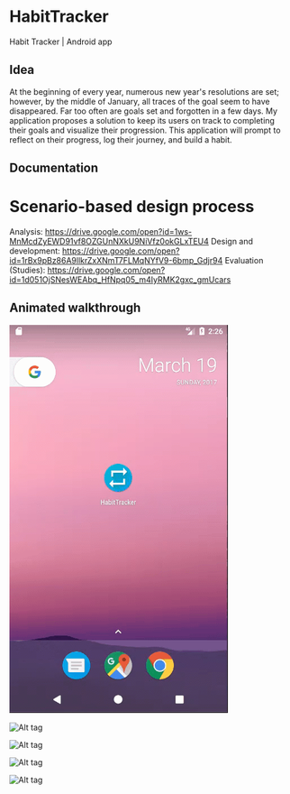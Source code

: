# HabitTracker
Habit Tracker | Android app

## Idea
At the beginning of every year, numerous new year's resolutions are set; however, by the middle of January, all traces of the goal seem to have disappeared. Far too often are goals set and forgotten in a few days. My application proposes a solution to keep its users on track to completing their goals and visualize their progression. This application will prompt to reflect on their progress, log their journey, and build a habit.

## Documentation
# Scenario-based design process
Analysis: https://drive.google.com/open?id=1ws-MnMcdZyEWD91vf8OZGUnNXkU9NiVfz0okGLxTEU4
Design and development: https://drive.google.com/open?id=1rBx9pBz86A9llkrZxXNmT7FLMqNYfV9-6bmp_Gdjr94
Evaluation (Studies): https://drive.google.com/open?id=1d051OjSNesWEAbq_HfNpq05_m4IyRMK2gxc_gmUcars

## Animated walkthrough
![Alt tag](https://github.com/jordanang/HabitTracker/blob/master/HabitTracker_documents/HabitTracker_gf/SplashScreen_only.gif)

![Alt tag](https://github.com/jordanang/HabitTracker/blob/master/HabitTracker_documents/HabitTracker_gf/AppIntro.gif)

![Alt tag](https://github.com/jordanang/HabitTracker/blob/master/HabitTracker_documents/HabitTracker_gf/CreateHabit.gif)

![Alt tag](https://github.com/jordanang/HabitTracker/blob/master/HabitTracker_documents/HabitTracker_gf/ScrollList.gif)

![Alt tag](https://github.com/jordanang/HabitTracker/blob/master/HabitTracker_documents/HabitTracker_gf/HabitOverview.gif)
